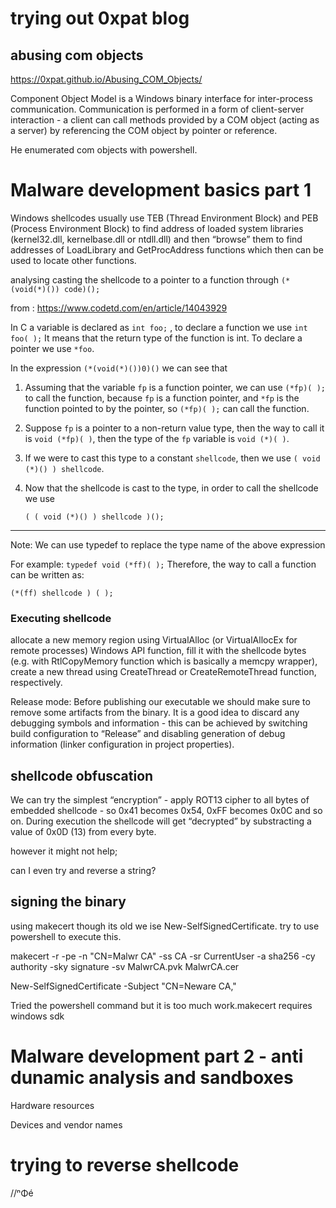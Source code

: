 # trying out 0xpat blog

## abusing com objects
https://0xpat.github.io/Abusing_COM_Objects/

Component Object Model is a Windows binary interface for inter-process communication. Communication is performed in a form of client-server interaction - a client can call methods provided by a COM object (acting as a server) by referencing the COM object by pointer or reference.

He enumerated com objects with powershell.

# Malware development basics part 1

Windows shellcodes usually use TEB (Thread Environment Block) and PEB (Process Environment Block) to find address of loaded system libraries (kernel32.dll, kernelbase.dll or ntdll.dll) and then “browse” them to find addresses of LoadLibrary and GetProcAddress functions which then can be used to locate other functions.

analysing casting the shellcode to a pointer to a function through
`(*(void(*)()) code)();`

from : https://www.codetd.com/en/article/14043929

In C a variable is declared as `int foo;`
, to declare a function we use `int foo( );` It means that the return type of the function is int. To declare a pointer we use `*foo`.

In the expression `(*(void(*)())0)()` we can see that

1. Assuming that the variable `fp` is a function pointer, we can use `(*fp)( );` to call the function, because `fp` is a function pointer, and `*fp` is the function pointed to by the pointer, so `(*fp)( );` can call the function.

2. Suppose `fp` is a pointer to a non-return value type, then the way to call it is `void (*fp)( )`, then the type of the `fp` variable is `void (*)( )`.

3. If we were to cast this type to a constant `shellcode`, then we use `( void (*)() ) shellcode`. 

4. Now that the shellcode is cast to the type, in order to call the shellcode we use
 
   `( ( void (*)() ) shellcode )();`

---------------------

Note: We can use typedef to replace the type name of the above expression

For example: `typedef void (*ff)( );` Therefore, the way to call a function can be written as: 

`(*(ff) shellcode ) ( );`

### Executing shellcode

allocate a new memory region using VirtualAlloc (or VirtualAllocEx for remote processes) Windows API function,
fill it with the shellcode bytes (e.g. with RtlCopyMemory function which is basically a memcpy wrapper),
create a new thread using CreateThread or CreateRemoteThread function, respectively.

Release mode: Before publishing our executable we should make sure to remove some artifacts from the binary. It is a good idea to discard any debugging symbols and information - this can be achieved by switching build configuration to “Release” and disabling generation of debug information (linker configuration in project properties).

## shellcode obfuscation

We can try the simplest “encryption” - apply ROT13 cipher to all bytes of embedded shellcode - so 0x41 becomes 0x54, 0xFF becomes 0x0C and so on. During execution the shellcode will get “decrypted” by substracting a value of 0x0D (13) from every byte.

however it might not help;

can I even try and reverse a string?

## signing the binary

using makecert though its old we ise New-SelfSignedCertificate.
try to use powershell to execute this.

makecert -r -pe -n "CN=Malwr CA" -ss CA -sr CurrentUser -a sha256 -cy authority -sky signature -sv MalwrCA.pvk MalwrCA.cer

New-SelfSignedCertificate -Subject "CN=Neware CA,"

Tried the powershell command but it is too much work.makecert requires windows sdk

# Malware development part 2 - anti dunamic analysis and sandboxes

Hardware resources


Devices and vendor names


# trying to reverse shellcode

//ⁿΦé




















